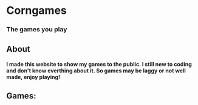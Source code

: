 # Corngames
### The games you play

## About
#### I made this website to show my games to the public. I still new to coding and don't know everthing about it. So games may be laggy or not well made, enjoy playing!

## Games:
